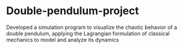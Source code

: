 # Double-pendulum-project
Developed a simulation program to visualize the chaotic behavior of a double pendulum, applying the Lagrangian formulation of classical mechanics to model and analyze its dynamics
